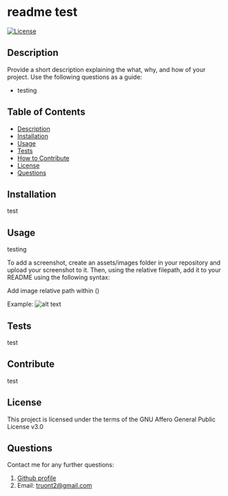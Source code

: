 # readme test

[![License](https://img.shields.io/badge/License-EPL_2.0-blue.svg)](https://www.gnu.org/licenses/agpl-3.0)

## Description

Provide a short description explaining the what, why, and how of your project. Use the following questions as a guide:

- testing

## Table of Contents 

- [Description](#description)
- [Installation](#installation)
- [Usage](#usage)
- [Tests](#tests)
- [How to Contribute](#contribute)
- [License](#license)
- [Questions](#questions)

## Installation

test

## Usage

testing

To add a screenshot, create an assets/images folder in your repository and upload your screenshot to it. Then, using the relative filepath, add it to your README using the following syntax:

Add image relative path within ()

Example: ![alt text](assets/images/screenshot.png)

## Tests

test

## Contribute

test

## License

This project is licensed under the terms of the GNU Affero General Public License v3.0

## Questions
Contact me for any further questions: 

1. [Github profile](https://github.com/truont2/)
2. Email: truont2@gmail.com
